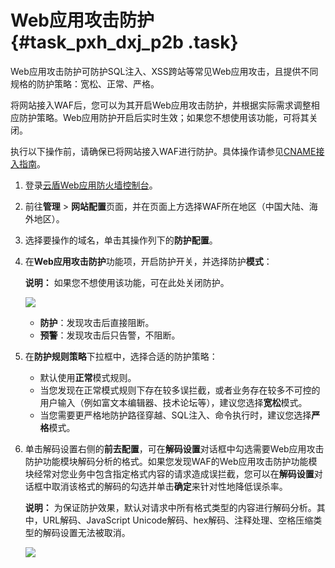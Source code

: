 # Web应用攻击防护 {#task_pxh_dxj_p2b .task}

Web应用攻击防护可防护SQL注入、XSS跨站等常见Web应用攻击，且提供不同规格的防护策略：宽松、正常、严格。

将网站接入WAF后，您可以为其开启Web应用攻击防护，并根据实际需求调整相应防护策略。Web应用防护开启后实时生效；如果您不想使用该功能，可将其关闭。

执行以下操作前，请确保已将网站接入WAF进行防护。具体操作请参见[CNAME接入指南](intl.zh-CN/用户指南/使用DNS配置模式接入WAF/业务接入WAF配置.md#)。

1.  登录[云盾Web应用防火墙控制台](https://yundun.console.aliyun.com/?p=waf)。
2.  前往**管理** \> **网站配置**页面，并在页面上方选择WAF所在地区（中国大陆、海外地区）。
3.  选择要操作的域名，单击其操作列下的**防护配置**。
4.  在**Web应用攻击防护**功能项，开启防护开关，并选择防护**模式**： 

    **说明：** 如果您不想使用该功能，可在此处关闭防护。

    ![](http://static-aliyun-doc.oss-cn-hangzhou.aliyuncs.com/assets/img/15560/15607804667731_zh-CN.png)

    -   **防护**：发现攻击后直接阻断。
    -   **预警**：发现攻击后只告警，不阻断。
5.  在**防护规则策略**下拉框中，选择合适的防护策略： 
    -   默认使用**正常**模式规则。
    -   当您发现在正常模式规则下存在较多误拦截，或者业务存在较多不可控的用户输入（例如富文本编辑器、技术论坛等），建议您选择**宽松**模式。
    -   当您需要更严格地防护路径穿越、SQL注入、命令执行时，建议您选择**严格**模式。
6.  单击解码设置右侧的**前去配置**，可在**解码设置**对话框中勾选需要Web应用攻击防护功能模块解码分析的格式。如果您发现WAF的Web应用攻击防护功能模块经常对您业务中包含指定格式内容的请求造成误拦截，您可以在**解码设置**对话框中取消该格式的解码的勾选并单击**确定**来针对性地降低误杀率。 

    **说明：** 为保证防护效果，默认对请求中所有格式类型的内容进行解码分析。其中，URL解码、JavaScript Unicode解码、hex解码、注释处理、空格压缩类型的解码设置无法被取消。

    ![](http://static-aliyun-doc.oss-cn-hangzhou.aliyuncs.com/assets/img/15560/156078046649550_zh-CN.png)



